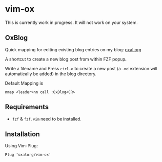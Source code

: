 # vim-ox

This is currently work in progress. It will not work on your system.

## OxBlog

Quick mapping for editing existing blog entries on my blog:
[oxal.org](https://oxal.org/blog/)

A shortcut to create a new blog post from within FZF popup.

Write a filename and Press `ctrl-o` to create a new post (a `.md` extension
will automatically be added) in the blog directory.

Default Mapping is

```
nmap <leader>nn call :OxBlog<CR>
```

## Requirements

- `fzf` & `fzf.vim` need to be installed.

## Installation

Using Vim-Plug:

```
Plug 'oxalorg/vim-ox'
```
